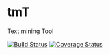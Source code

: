 ﻿# tmT
Text mining Tool 

[![Build Status](https://travis-ci.org/Docma-TU/tmT.svg?branch=master)](https://travis-ci.org/Docma-TU/tmT) [![Coverage Status](https://coveralls.io/repos/github/Docma-TU/tmT/badge.svg?branch=master)](https://coveralls.io/github/Docma-TU/tmT?branch=master)
